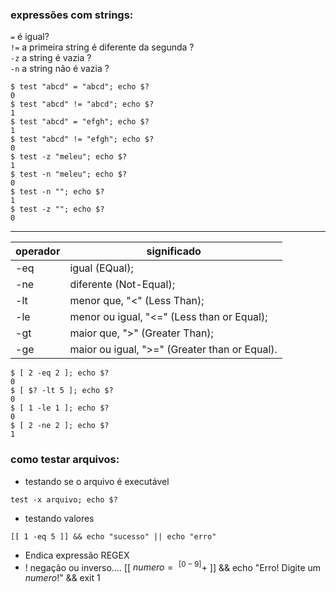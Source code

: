 ### expressões com strings:
```=``` é igual? <br>
```!=``` a primeira string é diferente da segunda ? <br>
```-z``` a string é vazia ? <br>
```-n``` a string não é vazia ?

```
$ test "abcd" = "abcd"; echo $?
0
$ test "abcd" != "abcd"; echo $?
1
$ test "abcd" = "efgh"; echo $?
1
$ test "abcd" != "efgh"; echo $?
0
$ test -z "meleu"; echo $?
1
$ test -n "meleu"; echo $?
0
$ test -n ""; echo $?
1
$ test -z ""; echo $?
0
```
---
| operador | significado |
| --- | ---
-eq	| igual (EQual);
-ne	| diferente (Not-Equal);
-lt	| menor que, "<" (Less Than);
-le	| menor ou igual, "<=" (Less than or Equal);
-gt	| maior que, ">" (Greater Than);
-ge	| maior ou igual, ">=" (Greater than or Equal).

```
$ [ 2 -eq 2 ]; echo $?
0
$ [ $? -lt 5 ]; echo $?
0
$ [ 1 -le 1 ]; echo $?
0
$ [ 2 -ne 2 ]; echo $?
1
```

### como testar arquivos:
- testando se o arquivo é executável
```
test -x arquivo; echo $?

```
- testando valores 
``` 
[[ 1 -eq 5 ]] && echo "sucesso" || echo "erro"
```
- Endica expressão REGEX
- ! negação ou inverso....
[[ $numero =~ ^[0-9]+$ ]] && echo "Erro! Digite um *numero*!" && exit 1